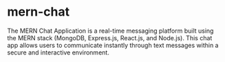 # mern-chat
The MERN Chat Application is a real-time messaging platform built using the MERN stack (MongoDB, Express.js, React.js, and Node.js). This chat app allows users to communicate instantly through text messages within a secure and interactive environment.
